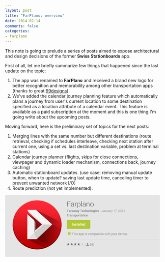 ```yaml
---
layout: post
title: "FarPlano: overview"
date: 2014-02-14
comments: false
categories:
- farplano
---
```

This note is going to prelude a series of posts aimed to expose architectural and design decisions
of the former **Swiss Stationboards** app.

First of all, let me briefly summarize few things that happened since the last update on the topic:

1. The app was renamed to **FarPlano** and received a brand new logo for better
recognition and memorability among other transportation apps (thanks to great [99designs](https://en.99designs.ch/icon-button-design/contests/transportation-android-app-icon-design-269614)).
2. We've added the calendar journey planning feature
which automatically plans a journey from user's current location to
some destination specified as a location attribute of a calendar event.
This feature is available as a paid subscription at the moment and
this is one thing I'm going write about the upcoming posts.

Moving forward, here is the preliminary set of topics for the next posts:

1. Merging lines with the same number but different destinations (route retrieval, checking if schedules interleave, checking next station after current one, using a set vs. last destination variable, problem at terminal stations)
2. Calendar journey planner (flights, skips for close connections, viewpager and dynamic loader mechanism, connections back, journey caching)
3. Automatic stationboard updates. (use case: removing manual update button, when to update? saving last update time, canceling timer to prevent unwanted network I/O)
4. Route prediction (not yet implemented).

<a href="https://play.google.com/store/apps/details?id=com.schedulr">
  <img alt="Android app on Google Play" src="/images/stationboards/farplano_google_play.png" />
</a>
